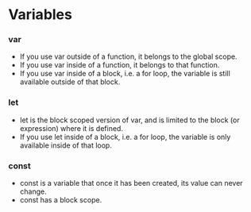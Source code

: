 # Variables

### var

- If you use var outside of a function, it belongs to the global scope.
- If you use var inside of a function, it belongs to that function.
- If you use var inside of a block, i.e. a for loop, the variable is still available outside of that block.

### let

- let is the block scoped version of var, and is limited to the block (or expression) where it is defined.
- If you use let inside of a block, i.e. a for loop, the variable is only available inside of that loop.

### const

- const is a variable that once it has been created, its value can never change.
- const has a block scope.
